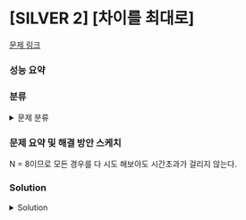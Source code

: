 # [SILVER 2] [차이를 최대로]

[문제 링크](https://www.acmicpc.net/problem/10819) 

### 성능 요약

### 분류

<details><summary>문제 분류</summary> 

[브루트포스]

</details>

### 문제 요약 및 해결 방안 스케치

N = 8이므로 모든 경우를 다 시도 해보아도 시간초과가 걸리지 않는다. 

### Solution

<details><summary>Solution</summary> 

[Source Code]

</details>

